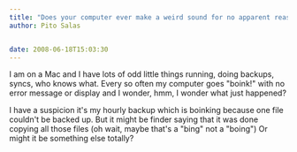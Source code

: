 ```yaml
---
title: "Does your computer ever make a weird sound for no apparent reason?"
author: Pito Salas


date: 2008-06-18T15:03:30
---
```




I am on a Mac and I have lots of odd little things running, doing backups,
syncs, who knows what. Every so often my computer goes "boink!" with no error
message or display and I wonder, hmm, I wonder what just happened?

I have a suspicion it's my hourly backup which is boinking because one file
couldn't be backed up. But it might be finder saying that it was done copying
all those files (oh wait, maybe that's a "bing" not a "boing") Or might it be
something else totally?


